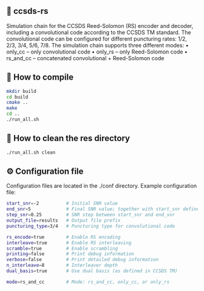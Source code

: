## 🧪 ccsds-rs

Simulation chain for the CCSDS Reed-Solomon (RS) encoder and decoder, including a convolutional code according to the CCSDS TM standard.
The convolutional code can be configured for different puncturing rates: 1/2, 2/3, 3/4, 5/6, 7/8.
The simulation chain supports three different modes:
	•	only_cc – only convolutional code
	•	only_rs – only Reed-Solomon code
	•	rs_and_cc – concatenated convolutional + Reed-Solomon code

## 🧪 How to compile
```bash
mkdir build
cd build
cmake ..
make
cd ..
./run_all.sh
```

## 🧪 How to clean the res directory
```bash
./run_all.sh clean
```

## ⚙️ Configuration file 
Configuration files are located in the ./conf directory.
Example configuration file:

```bash    
start_snr=-2          # Initial SNR value
end_snr=5             # Final SNR value; together with start_snr defines the simulation range
step_snr=0.25         # SNR step between start_snr and end_snr
output_file=results   # Output file prefix
puncturing_type=3/4   # Puncturing type for convolutional code

rs_encode=true        # Enable RS encoding
interleave=true       # Enable RS interleaving
scramble=true         # Enable scrambling
printing=false        # Print debug information
verbose=false         # Print detailed debug information
n_interleave=8        # Interleaver depth
dual_basis=true       # Use dual basis (as defined in CCSDS TM)

mode=rs_and_cc        # Mode: rs_and_cc, only_cc, or only_rs
```